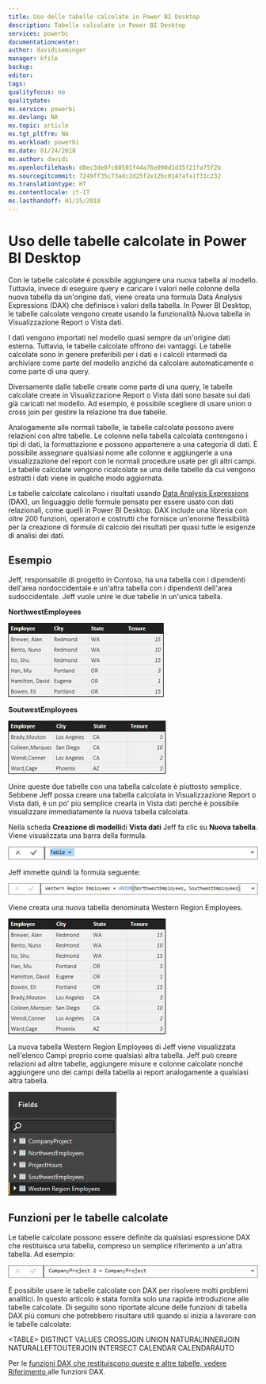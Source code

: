 ```yaml
---
title: Uso delle tabelle calcolate in Power BI Desktop
description: Tabelle calcolate in Power BI Desktop
services: powerbi
documentationcenter: 
author: davidiseminger
manager: kfile
backup: 
editor: 
tags: 
qualityfocus: no
qualitydate: 
ms.service: powerbi
ms.devlang: NA
ms.topic: article
ms.tgt_pltfrm: NA
ms.workload: powerbi
ms.date: 01/24/2018
ms.author: davidi
ms.openlocfilehash: d8ec3de8fc60501f44a76e090d1d35f21fa75f2b
ms.sourcegitcommit: 7249ff35c73adc2d25f2e12bc0147afa1f31c232
ms.translationtype: HT
ms.contentlocale: it-IT
ms.lasthandoff: 01/25/2018
---
```

# <a name="using-calculated-tables-in-power-bi-desktop"></a>Uso delle tabelle calcolate in Power BI Desktop
Con le tabelle calcolate è possibile aggiungere una nuova tabella al modello. Tuttavia, invece di eseguire query e caricare i valori nelle colonne della nuova tabella da un'origine dati, viene creata una formula Data Analysis Expressions (DAX) che definisce i valori della tabella. In Power BI Desktop, le tabelle calcolate vengono create usando la funzionalità Nuova tabella in Visualizzazione Report o Vista dati.

I dati vengono importati nel modello quasi sempre da un'origine dati esterna. Tuttavia, le tabelle calcolate offrono dei vantaggi. Le tabelle calcolate sono in genere preferibili per i dati e i calcoli intermedi da archiviare come parte del modello anziché da calcolare automaticamente o come parte di una query.

Diversamente dalle tabelle create come parte di una query, le tabelle calcolate create in Visualizzazione Report o Vista dati sono basate sui dati già caricati nel modello. Ad esempio, è possibile scegliere di usare union o cross join per gestire la relazione tra due tabelle.

Analogamente alle normali tabelle, le tabelle calcolate possono avere relazioni con altre tabelle. Le colonne nella tabella calcolata contengono i tipi di dati, la formattazione e possono appartenere a una categoria di dati. È possibile assegnare qualsiasi nome alle colonne e aggiungerle a una visualizzazione del report con le normali procedure usate per gli altri campi. Le tabelle calcolate vengono ricalcolate se una delle tabelle da cui vengono estratti i dati viene in qualche modo aggiornata.

Le tabelle calcolate calcolano i risultati usando [Data Analysis Expressions](https://msdn.microsoft.com/library/gg413422.aspx) (DAX), un linguaggio delle formule pensato per essere usato con dati relazionali, come quelli in Power BI Desktop. DAX include una libreria con oltre 200 funzioni, operatori e costrutti che fornisce un'enorme flessibilità per la creazione di formule di calcolo dei risultati per quasi tutte le esigenze di analisi dei dati.

## <a name="lets-look-at-an-example"></a>Esempio
Jeff, responsabile di progetto in Contoso, ha una tabella con i dipendenti dell'area nordoccidentale e un'altra tabella con i dipendenti dell'area sudoccidentale. Jeff vuole unire le due tabelle in un'unica tabella.

**NorthwestEmployees**

 ![](media/desktop-calculated-tables/calctables_nwempl.png)

**SoutwestEmployees**

 ![](media/desktop-calculated-tables/calctables_swempl.png)

Unire queste due tabelle con una tabella calcolate è piuttosto semplice. Sebbene Jeff possa creare una tabella calcolata in Visualizzazione Report o Vista dati, è un po' più semplice crearla in Vista dati perché è possibile visualizzare immediatamente la nuova tabella calcolata.

Nella scheda **Creazione di modelli**di **Vista dati** Jeff fa clic su **Nuova tabella**. Viene visualizzata una barra della formula.

 ![](media/desktop-calculated-tables/calctables_formulabarempty.png)

Jeff immette quindi la formula seguente:

 ![](media/desktop-calculated-tables/calctables_formulabarformula.png)

Viene creata una nuova tabella denominata Western Region Employees.

 ![](media/desktop-calculated-tables/calctables_westregionempl.png)

La nuova tabella Western Region Employees di Jeff viene visualizzata nell'elenco Campi proprio come qualsiasi altra tabella. Jeff può creare relazioni ad altre tabelle, aggiungere misure e colonne calcolate nonché aggiungere uno dei campi della tabella ai report analogamente a qualsiasi altra tabella.

 ![](media/desktop-calculated-tables/calctables_fieldlist.png)

## <a name="functions-for-calculated-tables"></a>Funzioni per le tabelle calcolate
Le tabelle calcolate possono essere definite da qualsiasi espressione DAX che restituisca una tabella, compreso un semplice riferimento a un'altra tabella. Ad esempio:

 ![](media/desktop-calculated-tables/calctables_formulabarsimpleformula.png)

È possibile usare le tabelle calcolate con DAX per risolvere molti problemi analitici. In questo articolo è stata fornita solo una rapida introduzione alle tabelle calcolate. Di seguito sono riportate alcune delle funzioni di tabella DAX più comuni che potrebbero risultare utili quando si inizia a lavorare con le tabelle calcolate:

&lt;TABLE&gt; DISTINCT VALUES CROSSJOIN UNION NATURALINNERJOIN NATURALLEFTOUTERJOIN INTERSECT CALENDAR CALENDARAUTO

Per le [funzioni DAX che restituiscono queste e altre tabelle, vedere Riferimento ](https://msdn.microsoft.com/ee634396.aspx)alle funzioni DAX.

